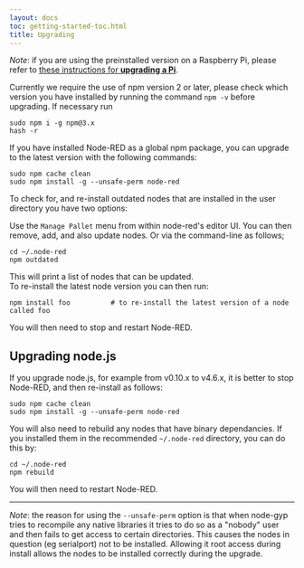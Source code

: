 ```yaml
---
layout: docs
toc: getting-started-toc.html
title: Upgrading
---
```


<div class="doc-callout"><em>Note</em>: if you are using the preinstalled version
on a Raspberry Pi, please refer to <a href="/docs/hardware/raspberrypi">these instructions for <b>upgrading a Pi</b></a>.</div>

Currently we require the use of npm version 2 or later, please check which version you
have installed by running the command `npm -v` before upgrading. If necessary run

    sudo npm i -g npm@3.x
    hash -r

If you have installed Node-RED as a global npm package, you can upgrade to the
latest version with the following commands:

    sudo npm cache clean
    sudo npm install -g --unsafe-perm node-red

To check for, and re-install outdated nodes that are installed in the user directory you have two options:

Use the `Manage Pallet` menu from within node-red's editor UI. You can then remove, add, and also update nodes. Or via the command-line as follows;

    cd ~/.node-red
    npm outdated

This will print a list of nodes that can be updated.   
To re-install the latest node version you can then run:

    npm install foo          # to re-install the latest version of a node called foo

You will then need to stop and restart Node-RED.

## Upgrading node.js

If you upgrade node.js, for example from v0.10.x to v4.6.x, it is better to stop
Node-RED, and then re-install as follows:

    sudo npm cache clean
    sudo npm install -g --unsafe-perm node-red

You will also need to rebuild any nodes that have binary dependancies. If you
installed them in the recommended `~/.node-red` directory, you can do this by:

    cd ~/.node-red
    npm rebuild

You will then need to restart Node-RED.

----

_Note_: the reason for using the `--unsafe-perm` option is that when node-gyp tries
to recompile any native libraries it tries to do so as a "nobody" user and then
fails to get access to certain directories. This causes the nodes in question
(eg serialport) not to be installed. Allowing it root access during install
allows the nodes to be installed correctly during the upgrade.
